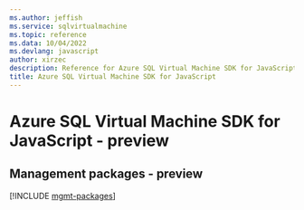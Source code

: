 ```yaml
---
ms.author: jeffish
ms.service: sqlvirtualmachine
ms.topic: reference
ms.data: 10/04/2022
ms.devlang: javascript
author: xirzec
description: Reference for Azure SQL Virtual Machine SDK for JavaScript
title: Azure SQL Virtual Machine SDK for JavaScript
---
```

# Azure SQL Virtual Machine SDK for JavaScript - preview

## Management packages - preview
[!INCLUDE [mgmt-packages](sql-virtual-machine-mgmt-index.md)]